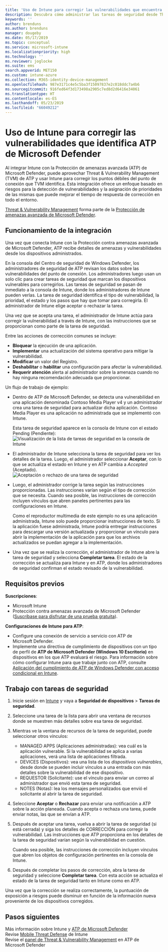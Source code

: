 ```yaml
---
title: 'Uso de Intune para corregir las vulnerabilidades que encuentra ATP de Microsoft Defender: Azure | Microsoft Docs'
description: Descubra cómo administrar las tareas de seguridad desde Threat & Vulnerability Management, parte de la Protección contra amenazas avanzada (ATP) de Microsoft Defender desde la consola de Intune.
keywords: ''
author: brenduns
ms.author: brenduns
manager: dougeby
ms.date: 05/17/2019
ms.topic: conceptual
ms.service: microsoft-intune
ms.localizationpriority: high
ms.technology: ''
ms.reviewer: joglocke
ms.suite: ems
search.appverid: MET150
ms.custom: intune-azure
ms.collection: M365-identity-device-management
ms.openlocfilehash: 987e3171c4e5c5ba3f15097837e2c018ddc7a4b6
ms.sourcegitcommit: 916fed64f3d173498a2905c7ed8d2d6416e34061
ms.translationtype: HT
ms.contentlocale: es-ES
ms.lasthandoff: 05/23/2019
ms.locfileid: "66049212"
---
```

# <a name="use-intune-to-remediate-vulnerabilities-identified-by-microsoft-defender-atp"></a>Uso de Intune para corregir las vulnerabilidades que identifica ATP de Microsoft Defender  

Al integrar Intune con la Protección de amenazas avanzada (ATP) de Microsoft Defender, puede aprovechar Threat & Vulnerability Management (TVM) de ATP y usar Intune para corregir los puntos débiles del punto de conexión que TVM identifica. Esta integración ofrece un enfoque basado en riesgos para la detección de vulnerabilidades y la asignación de prioridades de las mismas que puede mejorar el tiempo de respuesta de corrección en todo el entorno.  

[Threat & Vulnerability Management](https://docs.microsoft.com/windows/security/threat-protection/windows-defender-atp/next-gen-threat-and-vuln-mgt) forma parte de la [Protección de amenazas avanzada de Microsoft Defender](https://docs.microsoft.com/windows/security/threat-protection/windows-defender-atp/windows-defender-advanced-threat-protection).  

## <a name="how-integration-works"></a>Funcionamiento de la integración  

Una vez que conecta Intune con la Protección contra amenazas avanzada de Microsoft Defender, ATP recibe detalles de amenazas y vulnerabilidades desde los dispositivos administrados.  

En la consola del Centro de seguridad de Windows Defender, los administradores de seguridad de ATP revisan los datos sobre las vulnerabilidades del punto de conexión. Los administradores luego usan un solo clic para crear tareas de seguridad que marcan los dispositivos vulnerables para corregirlos. Las tareas de seguridad se pasan de inmediato a la consola de Intune, donde los administradores de Intune pueden verlas. La tarea de seguridad identifica el tipo de vulnerabilidad, la prioridad, el estado y los pasos que hay que tomar para corregirla. El administrador de Intune elige aceptar o rechazar la tarea.  

Una vez que se acepta una tarea, el administrador de Intune actúa para corregir la vulnerabilidad a través de Intune, con las instrucciones que se proporcionan como parte de la tarea de seguridad.  

Entre las acciones de corrección comunes se incluye:  
- **Bloquear** la ejecución de una aplicación.  
- **Implementar** una actualización del sistema operativo para mitigar la vulnerabilidad.  
- **Modificar** un valor del Registro.  
- **Deshabilitar** o **habilitar** una configuración para afectar la vulnerabilidad.  
- **Requerir atención** alerta al administrador sobre la amenaza cuando no hay ninguna recomendación adecuada que proporcionar.  

Un flujo de trabajo de ejemplo:  
- Dentro de ATP de Microsoft Defender, se detecta una vulnerabilidad en una aplicación denominada Contoso Media Player v4 y un administrador crea una tarea de seguridad para actualizar dicha aplicación. Contoso Media Player es una aplicación no administrada que se implementó con Intune.  

  Esta tarea de seguridad aparece en la consola de Intune con el estado Pending (Pendiente):  
  ![Visualización de la lista de tareas de seguridad en la consola de Intune](./media/atp-manage-vulnerabilities/temp-security-tasks.png)
 
- El administrador de Intune selecciona la tarea de seguridad para ver los detalles de la tarea.  Luego, el administrador seleccionar **Aceptar**, con lo que se actualiza el estado en Intune y en ATP cambia a *Accepted* (Aceptado).  
  ![Aceptación o rechazo de una tarea de seguridad](./media/atp-manage-vulnerabilities/temp-accept-task.png) 
 
- Luego, el administrador corrige la tarea según las instrucciones proporcionadas.  Las instrucciones varían según el tipo de corrección que se necesita. Cuando sea posible, las instrucciones de corrección incluyen vínculos que abren paneles pertinentes para las configuraciones en Intune. 

  Como el reproductor multimedia de este ejemplo no es una aplicación administrada, Intune solo puede proporcionar instrucciones de texto. Si la aplicación fuese administrada, Intune podría entregar instrucciones para descargar una versión actualizada y proporcionar un vínculo para abrir la implementación de la aplicación para que los archivos actualizados se puedan agregar a la implementación. 

- Una vez que se realiza la corrección, el administrador de Intune abre la tarea de seguridad y selecciona **Completar tarea**.  El estado de la corrección se actualiza para Intune y en ATP, donde los administradores de seguridad confirman el estado revisado de la vulnerabilidad.  

## <a name="prerequisites"></a>Requisitos previos  

**Suscripciones**:  
- Microsoft Intune  
- Protección contra amenazas avanzada de Microsoft Defender ([Suscríbase para disfrutar de una prueba gratuita](https://www.microsoft.com/WindowsForBusiness/windows-atp?ocid=docs-wdatp-main-abovefoldlink)).  

**Configuraciones de Intune para ATP**:  
- Configure una conexión de servicio a servicio con ATP de Microsoft Defender.  
- Implemente una directiva de cumplimiento de dispositivos con un tipo de perfil de **ATP de Microsoft Defender (Windows 10 Escritorio)** en dispositivos en los que ATP evaluará el riesgo.
  Para información sobre cómo configurar Intune para que trabaje junto con ATP, consulte [Aplicación del cumplimiento de ATP de Windows Defender con acceso condicional en Intune](https://docs.microsoft.com/intune/advanced-threat-protection#enable-windows-defender-atp-in-intune).  

## <a name="work-with-security-tasks"></a>Trabajo con tareas de seguridad  

1. Inicie sesión en [Intune](https://go.microsoft.com/fwlink/?linkid=2090973) y vaya a **Seguridad de dispositivos** > **Tareas de seguridad**.  
2. Seleccione una tarea de la lista para abrir una ventana de recursos donde se muestren más detalles sobre esa tarea de seguridad.  
3. Mientras ve la ventana de recursos de la tarea de seguridad, puede seleccionar otros vínculos:  
   - MANAGED APPS (Aplicaciones administradas): vea cuál es la aplicación vulnerable. Si la vulnerabilidad se aplica a varias aplicaciones, verá una lista de aplicaciones filtrada.  
   - DEVICES (Dispositivos): vea una lista de los *dispositivos vulnerables*, desde donde se pueden incluir vínculos a una entrada con más detalles sobre la vulnerabilidad de ese dispositivo.  
   - REQUESTOR (Solicitante): use el vínculo para enviar un correo al administrador que envió esta tarea de seguridad.  
   - NOTES (Notas): lea los mensajes personalizados que envió el solicitante al abrir la tarea de seguridad.  
4. Seleccione **Aceptar** o **Rechazar** para enviar una notificación a ATP sobre la acción planeada. Cuando acepta o rechaza una tarea, puede enviar notas, las que se envían a ATP.  

5. Después de aceptar una tarea, vuelva a abrir la tarea de seguridad (si está cerrada) y siga los detalles de CORRECCIÓN para corregir la vulnerabilidad.  Las instrucciones que ATP proporciona en los detalles de la tarea de seguridad varían según la vulnerabilidad en cuestión.  

   Cuando sea posible, las instrucciones de corrección incluyen vínculos que abren los objetos de configuración pertinentes en la consola de Intune.  

6. Después de completar los pasos de corrección, abra la tarea de seguridad y seleccione **Completar tarea**.  Con esta acción se actualiza el estado de la tarea de seguridad tanto en Intune como en ATP.  

Una vez que la corrección se realiza correctamente, la puntuación de exposición a riesgos puede disminuir en función de la información nueva proveniente de los dispositivos corregidos. 

## <a name="next-steps"></a>Pasos siguientes
Más información sobre Intune y [ATP de Microsoft Defender](https://docs.microsoft.com/intune/advanced-threat-protection)  
Revise [Mobile Threat Defense](https://docs.microsoft.com/intune/mobile-threat-defense) de Intune  
Revise el [panel de Threat & Vulnerability Management](https://docs.microsoft.com/windows/security/threat-protection/windows-defender-atp/tvm-dashboard-insights) en ATP de Microsoft Defender
